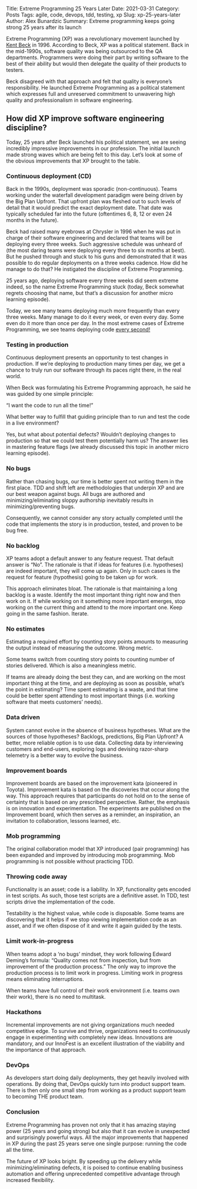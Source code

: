 Title: Extreme Programming 25 Years Later
Date: 2021-03-31
Category: Posts
Tags: agile, code, devops, tdd, testing, xp
Slug: xp-25-years-later
Author: Alex Bunardzic
Summary: Extreme programming keeps going strong 25 years after its launch

Extreme Programming (XP) was a revolutionary movement launched by [Kent Beck](https://en.wikipedia.org/wiki/Kent_Beck) in 1996. According to Beck, XP was a political statement. Back in the mid-1990s, software quality was being outsourced to the QA departments. Programmers were doing their part by writing software to the best of their ability but would then delegate the quality of their products to testers.

Beck disagreed with that approach and felt that quality is everyone’s responsibility. He launched Extreme Programming as a political statement which expresses full and unreserved commitment to unwavering high quality and professionalism in software engineering.

## How did XP improve software engineering discipline?

Today, 25 years after Beck launched his political statement, we are seeing incredibly impressive improvements in our profession. The initial launch made strong waves which are being felt to this day. Let’s look at some of the obvious improvements that XP brought to the table.

### Continuous deployment (CD)

Back in the 1990s, deployment was sporadic (non-continuous). Teams working under the waterfall development paradigm were being driven by the Big Plan Upfront. That upfront plan was fleshed out to such levels of detail that it would predict the exact deployment date. That date was typically scheduled far into the future (oftentimes 6, 8, 12 or even 24 months in the future).

Beck had raised many eyebrows at Chrysler in 1996 when he was put in charge of their software engineering and declared that teams will be deploying every three weeks. Such aggressive schedule was unheard of (the most daring teams were deploying every three to six months at best). But he pushed through and stuck to his guns and demonstrated that it was possible to do regular deployments on a three weeks cadence. How did he manage to do that? He instigated the discipline of Extreme Programming.

25 years ago, deploying software every three weeks did seem extreme indeed, so the name Extreme Programming stuck (today, Beck somewhat regrets choosing that name, but that’s a discussion for another micro learning episode).

Today, we see many teams deploying much more frequently than every three weeks. Many manage to do it every week, or even every day. Some even do it more than once per day. In the most extreme cases of Extreme Programming, we see teams deploying code [every second!](https://www.zdnet.com/article/how-amazon-handles-a-new-software-deployment-every-second/)

### Testing in production

Continuous deployment presents an opportunity to test changes in production. If we’re deploying to production many times per day, we get a chance to truly run our software through its paces right there, in the real world.

When Beck was formulating his Extreme Programming approach, he said he was guided by one simple principle:

“I want the code to run all the time!”

What better way to fulfill that guiding principle than to run and test the code in a live environment?

Yes, but what about potential defects? Wouldn’t deploying changes to production so that we could test them potentially harm us? The answer lies in mastering feature flags (we already discussed this topic in another micro learning episode).

### No bugs

Rather than chasing bugs, our time is better spent not writing them in the first place. TDD and shift left are methodologies that underpin XP and are our best weapon against bugs. All bugs are authored and minimizing/eliminating sloppy authorship inevitably results in minimizing/preventing bugs.

Consequently, we cannot consider any story actually completed until the code that implements the story is in production, tested, and proven to be bug free.

### No backlog

XP teams adopt a default answer to any feature request. That default answer is “No”. The rationale is that if ideas for features (i.e. hypotheses) are indeed important, they will come up again. Only in such cases is the request for feature (hypothesis) going to be taken up for work.

This approach eliminates bloat. The rationale is that maintaining a long backlog is a waste. Identify the most important thing right now and then work on it. If while working on it something more important emerges, stop working on the current thing and attend to the more important one. Keep going in the same fashion. Iterate.

### No estimates

Estimating a required effort by counting story points amounts to measuring the output instead of measuring the outcome. Wrong metric.

Some teams switch from counting story points to counting number of stories delivered. Which is also a meaningless metric.

If teams are already doing the best they can, and are working on the most important thing at the time, and are deploying as soon as possible, what’s the point in estimating? Time spent estimating is a waste, and that time could be better spent attending to most important things (i.e. working software that meets customers’ needs).

### Data driven

System cannot evolve in the absence of business hypotheses. What are the sources of those hypotheses? Backlogs, predictions, Big Plan Upfront? A better, more reliable option is to use data. Collecting data by interviewing customers and end-users, exploring logs and devising razor-sharp telemetry is a better way to evolve the business.

### Improvement boards

Improvement boards are based on the improvement kata (pioneered in Toyota). Improvement kata is based on the discoveries that occur along the way. This approach requires that participants do not hold on to the sense of certainty that is based on any prescribed perspective. Rather, the emphasis is on innovation and experimentation. The experiments are published on the Improvement board, which then serves as a reminder, an inspiration, an invitation to collaboration, lessons learned, etc.

### Mob programming

The original collaboration model that XP introduced (pair programming) has been expanded and improved by introducing mob programming. Mob programming is not possible without practicing TDD.

### Throwing code away

Functionality is an asset; code is a liability. In XP, functionality gets encoded in test scripts. As such, those test scripts are a definitive asset. In TDD, test scripts drive the implementation of the code.

Testability is the highest value, while code is disposable. Some teams are discovering that it helps if we stop viewing implementation code as an asset, and if we often dispose of it and write it again guided by the tests.

### Limit work-in-progress

When teams adopt a ‘no bugs’ mindset, they work following Edward Deming’s formula: “Quality comes not from inspection, but from improvement of the production process.” The only way to improve the production process is to limit work in progress. Limiting work in progress means eliminating interruptions.

When teams have full control of their work environment (i.e. teams own their work), there is no need to multitask.

### Hackathons

Incremental improvements are not giving organizations much needed competitive edge. To survive and thrive, organizations need to continuously engage in experimenting with completely new ideas. Innovations are mandatory, and our InnoFest is an excellent illustration of the viability and the importance of that approach.

### DevOps

As developers start doing daily deployments, they get heavily involved with operations. By doing that, DevOps quickly turn into product support team. There is then only one small step from working as a product support team to becoming THE product team.

### Conclusion

Extreme Programming has proven not only that it has amazing staying power (25 years and going strong) but also that it can evolve in unexpected and surprisingly powerful ways. All the major improvements that happened in XP during the past 25 years serve one single purpose: running the code all the time.

The future of XP looks bright. By speeding up the delivery while minimizing/eliminating defects, it is poised to continue enabling business automation and offering unprecedented competitive advantage through increased flexibility.